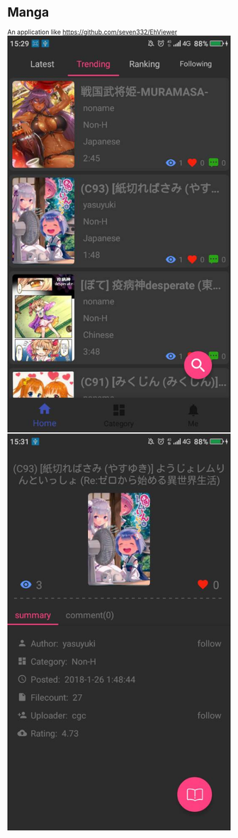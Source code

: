 # Manga
An application like https://github.com/seven332/EhViewer
![image](http://github.com/xiuhaoli/Manga/raw/master/img/list.jpg)
![image](http://github.com/xiuhaoli/Manga/raw/master/img/content.jpg)

